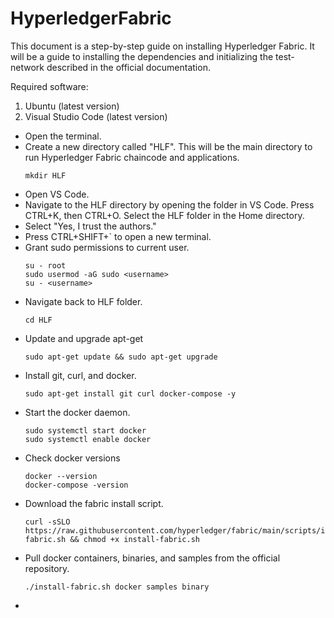 # HyperledgerFabric

This document is a step-by-step guide on installing Hyperledger Fabric. It will be a guide to installing the dependencies and initializing the test-network described in the official documentation.

Required software:
1. Ubuntu (latest version)
2. Visual Studio Code (latest version)


* Open the terminal.
* Create a new directory called "HLF". This will be the main directory to run Hyperledger Fabric chaincode and applications.
  ```
  mkdir HLF
  ```
* Open VS Code.
* Navigate to the HLF directory by opening the folder in VS Code. Press CTRL+K, then CTRL+O. Select the HLF folder in the Home directory.
* Select "Yes, I trust the authors."
* Press CTRL+SHIFT+` to open a new terminal.
* Grant sudo permissions to current user.
  ```
  su - root
  sudo usermod -aG sudo <username>
  su - <username>
  ```
* Navigate back to HLF folder.
  ```
  cd HLF
  ```
* Update and upgrade apt-get
  ```
  sudo apt-get update && sudo apt-get upgrade
  ```
* Install git, curl, and docker.
  ```
  sudo apt-get install git curl docker-compose -y
  ```
* Start the docker daemon.
  ```
  sudo systemctl start docker
  sudo systemctl enable docker
  ```
* Check docker versions
  ```
  docker --version
  docker-compose -version
  ```
* Download the fabric install script.
  ```
  curl -sSLO https://raw.githubusercontent.com/hyperledger/fabric/main/scripts/install-fabric.sh && chmod +x install-fabric.sh
  ```
* Pull docker containers, binaries, and samples from the official repository.
  ```
  ./install-fabric.sh docker samples binary
  ```
* 

